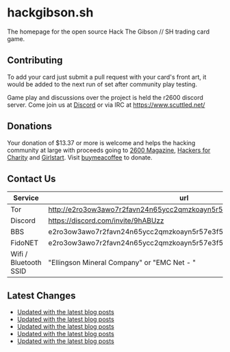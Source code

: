 # hackgibson.sh
The homepage for the open source Hack The Gibson // SH trading card game.


## Contributing

To add your card just submit a pull request with your card's front art, it would be added to the next run of set after community play testing.

Game play and discussions over the project is held the r2600 discord server. Come join us at [Discord](https://discord.com/invite/9hABUzz) or via IRC at https://www.scuttled.net/


## Donations

Your donation of $13.37 or more is welcome and helps the hacking community at large with proceeds going to [2600 Magazine](https://2600.com/), [Hackers for Charity](https://hackersforcharity.org) and [Girlstart](https://girlstart.org).  Visit [buymeacoffee](https://www.buymeacoffee.com/hackgibson.sh) to donate.


## Contact Us

Service | url
-|-
Tor | http://e2ro3ow3awo7r2favn24n65ycc2qmzkoayn5r57e3f56nvjwdcgg32ad.onion
Discord | https://discord.com/invite/9hABUzz
BBS | e2ro3ow3awo7r2favn24n65ycc2qmzkoayn5r57e3f56nvjwdcgg32ad.onion:23
FidoNET | e2ro3ow3awo7r2favn24n65ycc2qmzkoayn5r57e3f56nvjwdcgg32ad.onion:24554
Wifi / Bluetooth SSID | "Ellingson Mineral Company" or "EMC Net - <fidonet address>"

## Latest Changes
<!-- BLOG-POST-LIST:START -->
- [Updated with the latest blog posts](https://github.com/DFW2600/hackgibson.sh/commit/86c8a6dadc904dbf7ab14dd8555bfb1801e29e1e)
- [Updated with the latest blog posts](https://github.com/DFW2600/hackgibson.sh/commit/f99a48c3b809884bc34b8e64167a409e749bfbd3)
- [Updated with the latest blog posts](https://github.com/DFW2600/hackgibson.sh/commit/6da94e9d3f0ee5936249bce7deef1f53dc01faad)
- [Updated with the latest blog posts](https://github.com/DFW2600/hackgibson.sh/commit/20b63c46037e586ce44bdc9b4f628ef1a91fae8c)
- [Updated with the latest blog posts](https://github.com/DFW2600/hackgibson.sh/commit/5b57cd51e6c62749440b0adeee682e80ae003707)
<!-- BLOG-POST-LIST:END -->
